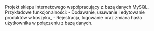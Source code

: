 Projekt sklepu internetowego współpracujący z bazą danych MySQL. Przykładowe funkcjonalności: - Dodawanie, usuwanie i edytowanie produktów w koszyku, - Rejestracja, logowanie oraz zmiana hasła użytkownika w połączeniu z bazą danych.
